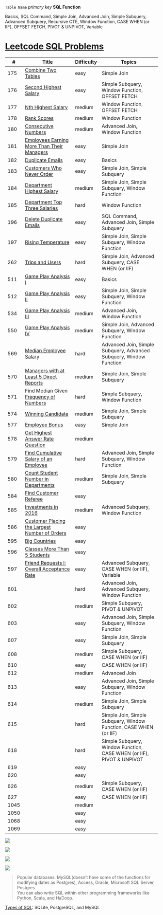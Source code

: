 

`Table Name`            *primary key*         **SQL Function**

Basics, SQL Command, Simple Join, Advanced Join, Simple Subquery, Advanced Subquery, Recursive CTE, Window Function, CASE WHEN (or IIF), OFFSET FETCH, PIVOT & UNPIVOT, Variable

# [Leetcode SQL Problems](https://leetcode.com/problemset/all/)

#|Title|Difficulty|Topics
--|--|--|--
175|[Combine Two Tables](https://github.com/AlexaWu/Leetcode/blob/main/LeetCode/175.%20Combine%20Two%20Tables%20%5Beasy%5D.md)|easy|Simple Join
176|[Second Highest Salary](https://github.com/AlexaWu/Leetcode/blob/main/LeetCode/176.%20Second%20Highest%20Salary%20%5Beasy%5D.md)|easy|Simple Subquery, Window Function, OFFSET FETCH
177|[Nth Highest Salary](https://github.com/AlexaWu/SQL-Practice/blob/main/LeetCode/177.%20Nth%20Highest%20Salary%20%5Bmedium%5D.md)|medium|Window Function, OFFSET FETCH
178|[Rank Scores](https://github.com/AlexaWu/Leetcode/blob/main/SQL/178.%20Rank%20Scores%20%5Bmedium%5D.md)|medium|Window Function
180|[Consecutive Numbers](https://github.com/AlexaWu/Leetcode/blob/main/LeetCode/180.%20Consecutive%20Numbers%20%5Bmedium%5D.md)|medium|Advanced Join, Window Function
181|[Employees Earning More Than Their Managers](https://github.com/AlexaWu/Leetcode/blob/main/LeetCode/181.%20Employees%20Earning%20More%20Than%20Their%20Managers%20%5Beasy%5D.md)|easy|Simple Join
182|[Duplicate Emails](https://github.com/AlexaWu/Leetcode/blob/main/LeetCode/182.%20Duplicate%20Emails.md)|easy|Basics
183|[Customers Who Never Order](https://github.com/AlexaWu/Leetcode/blob/main/LeetCode/183.%09Customers%20Who%20Never%20Order.md) |easy |Simple Join, Simple Subquery
184|[Department Highest Salary](https://github.com/AlexaWu/Leetcode/blob/main/LeetCode/184.%09Department%20Highest%20Salary.md) |medium |Simple Join, Simple Subquery, Window Function
185|[Department Top Three Salaries](https://github.com/AlexaWu/Leetcode/blob/main/LeetCode/185.%09Department%20Top%20Three%20Salaries.md) |hard |Window Function
196|[Delete Duplicate Emails](https://github.com/AlexaWu/SQL-Practice/blob/main/LeetCode/196.%09Delete%20Duplicate%20Emails.md) |easy |SQL Command, Advanced Join, Simple Subquery
197|[Rising Temperature](https://github.com/AlexaWu/SQL-Practice/blob/main/LeetCode/197.%09Rising%20Temperature.md) |easy |Simple Join, Simple Subquery, Window Function
262|[Trips and Users](https://github.com/AlexaWu/Leetcode/blob/main/LeetCode/262.%09Trips%20and%20Users.md)|hard |Simple Join, Advanced Subquery, CASE WHEN (or IIF)
511|[Game Play Analysis I](https://github.com/AlexaWu/Leetcode/blob/main/LeetCode/511.%09Game%20Play%20Analysis%20I.md) |easy |Basics
512|[Game Play Analysis II](https://github.com/AlexaWu/Leetcode/blob/main/LeetCode/512.%20Game%20Play%20Analysis%20II.md) |easy |Simple Join, Simple Subquery, Window Function
534|[Game Play Analysis III](https://github.com/AlexaWu/Leetcode/blob/main/LeetCode/534.%20Game%20Play%20Analysis%20III.md) |medium |Advanced Join, Window Function
550|[Game Play Analysis IV](https://github.com/AlexaWu/Leetcode/blob/main/LeetCode/550.%20Game%20Play%20Analysis%20IV.md) |medium |Simple Join, Advanced Subquery, Window Function
569|[Median Employee Salary](https://github.com/AlexaWu/SQL-Practice/blob/main/LeetCode/569.%20Median%20Employee%20Salary.md) |hard |Advanced Join, Simple Subquery, Advanced Subquery, Window Function
570|[Managers with at Least 5 Direct Reports]() |medium |Simple Join, Simple Subquery
571|[Find Median Given Frequency of Numbers]() |hard|Simple Subquery, Window Function
574|[Winning Candidate]() |medium |Simple Join, Simple Subquery
577|[Employee Bonus]() |easy |Simple Join
578|[Get Highest Answer Rate Question]() |medium |
579|[Find Cumulative Salary of an Employee]() |hard |Advanced Join, Simple Subquery, Window Function
580|[Count Student Number in Departments]() |medium |Simple Join, Simple Subquery
584|[Find Customer Referee]() |easy |	
585|[Investments in 2016]() |medium |Advanced Subquery, Window Function
586|[Customer Placing the Largest Number of Orders]() |easy |
595|[Big Countries]() |easy |
596|[Classes More Than 5 Students]() |easy |
597|[Friend Requests I: Overall Acceptance Rate]() |easy |Advanced Subquery, CASE WHEN (or IIF), Variable
601|[]() |hard |Advanced Join, Advanced Subquery, Window Function
602|[]() |medium |Simple Subquery, PIVOT & UNPIVOT
603|[]() |easy |Advanced Join, Simple Subquery, Window Function
607|[]() |easy |Simple Join, Simple Subquery
608|[]() |medium |Simple Subquery, CASE WHEN (or IIF)
610|[]() |easy |CASE WHEN (or IIF)
612|[]() |medium |Advanced Join
613|[]() |easy |Advanced Join, Simple Subquery, Window Function
614|[]() |medium |Simple Join, Simple Subquery
615|[]() |hard |Simple Join, Simple Subquery, Window Function, CASE WHEN (or IIF)
618|[]() |hard |Simple Subquery, Window Function, CASE WHEN (or IIF), PIVOT & UNPIVOT
619|[]() |easy |
620|[]() |easy |
626|[]() |medium |Simple Subquery, CASE WHEN (or IIF)
627|[]() |easy |CASE WHEN (or IIF)
1045|[]() |medium |
1050|[]() |easy |
1068|[]() |easy |
1069|[]() |easy |







![](https://github.com/AlexaWu/Leetcode/blob/main/SQL%20illustration/cheatsheet.PNG)

![](https://github.com/AlexaWu/Leetcode/blob/main/SQL%20illustration/cheatsheet%201.png)

![](https://github.com/AlexaWu/Leetcode/blob/main/SQL%20illustration/cheatsheet%202.png)

![](https://github.com/AlexaWu/Leetcode/blob/main/SQL%20illustration/cheatsheet%203.png)

>Popular databases: MySQL(doesn’t have some of the functions for modifying dates as Postgres), Access, Oracle, Microsoft SQL Server, Postgres\
You can also write SQL within other programming frameworks like Python, Scala, and HaDoop.

[Types of SQL](https://www.digitalocean.com/community/tutorials/sqlite-vs-mysql-vs-postgresql-a-comparison-of-relational-database-management-systems): SQLite, PostgreSQL, and MySQL
